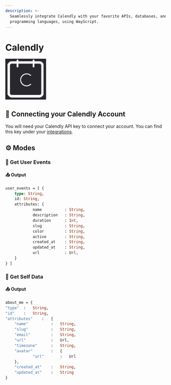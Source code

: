 ```yaml
---
description: >-
  Seamlessly integrate Calendly with your favorite APIs, databases, and
  programming languages, using WayScript.
---
```


# Calendly

![Business Scheduling Software](../../.gitbook/assets/calendly%20%281%29.png)

## 🔑 Connecting your Calendly Account

You will need your Calendly API key to connect your account. You can find this key under your [integrations](https://calendly.com/integrations).

## ⚙ Modes

### 📆 Get User Events

#### 📤 Output

```graphql
user_events = [ {
    type: String,
    id: String,
    attributes: {
            name          : String,
            description   : String,
            duration      : Int,
            slug          : String,
            color         : String,
            active        : String,
            created_at    : String,
            updated_at    : String,
            url           : Url,
    }
} ]        
```

### 🌟 Get Self Data

#### 📤 Output

```graphql
about_me = {
"type"  :   String,
"id"    :   String,
"attributes"    :   {
    "name"          :   String,
    "slug"          :   String,
    "email"         :   String,
    "url"           :   Url,
    "timezone"      :   String,
    "avatar"        :   {
            "url"       :   Url
    },
    "created_at"    :   String,
    "updated_at"    :   String
} 
```


